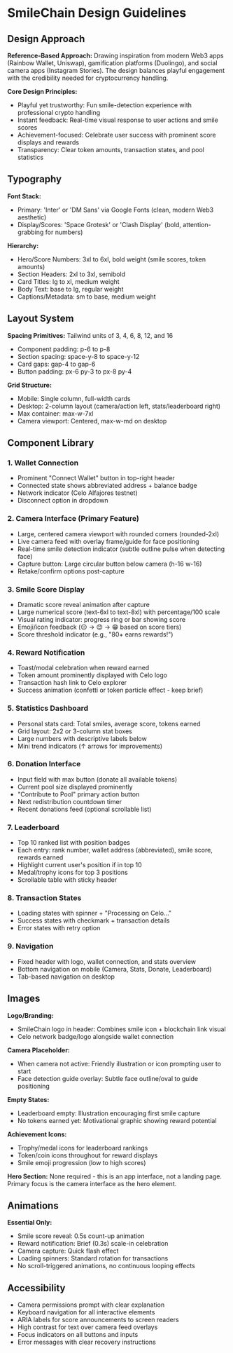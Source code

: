 # SmileChain Design Guidelines

## Design Approach

**Reference-Based Approach:** Drawing inspiration from modern Web3 apps (Rainbow Wallet, Uniswap), gamification platforms (Duolingo), and social camera apps (Instagram Stories). The design balances playful engagement with the credibility needed for cryptocurrency handling.

**Core Design Principles:**
- Playful yet trustworthy: Fun smile-detection experience with professional crypto handling
- Instant feedback: Real-time visual response to user actions and smile scores
- Achievement-focused: Celebrate user success with prominent score displays and rewards
- Transparency: Clear token amounts, transaction states, and pool statistics

## Typography

**Font Stack:**
- Primary: 'Inter' or 'DM Sans' via Google Fonts (clean, modern Web3 aesthetic)
- Display/Scores: 'Space Grotesk' or 'Clash Display' (bold, attention-grabbing for numbers)

**Hierarchy:**
- Hero/Score Numbers: 3xl to 6xl, bold weight (smile scores, token amounts)
- Section Headers: 2xl to 3xl, semibold
- Card Titles: lg to xl, medium weight
- Body Text: base to lg, regular weight
- Captions/Metadata: sm to base, medium weight

## Layout System

**Spacing Primitives:** Tailwind units of 3, 4, 6, 8, 12, and 16
- Component padding: p-6 to p-8
- Section spacing: space-y-8 to space-y-12
- Card gaps: gap-4 to gap-6
- Button padding: px-6 py-3 to px-8 py-4

**Grid Structure:**
- Mobile: Single column, full-width cards
- Desktop: 2-column layout (camera/action left, stats/leaderboard right)
- Max container: max-w-7xl
- Camera viewport: Centered, max-w-md on desktop

## Component Library

### 1. Wallet Connection
- Prominent "Connect Wallet" button in top-right header
- Connected state shows abbreviated address + balance badge
- Network indicator (Celo Alfajores testnet)
- Disconnect option in dropdown

### 2. Camera Interface (Primary Feature)
- Large, centered camera viewport with rounded corners (rounded-2xl)
- Live camera feed with overlay frame/guide for face positioning
- Real-time smile detection indicator (subtle outline pulse when detecting face)
- Capture button: Large circular button below camera (h-16 w-16)
- Retake/confirm options post-capture

### 3. Smile Score Display
- Dramatic score reveal animation after capture
- Large numerical score (text-6xl to text-8xl) with percentage/100 scale
- Visual rating indicator: progress ring or bar showing score
- Emoji/icon feedback (😐 → 😊 → 😁 based on score tiers)
- Score threshold indicator (e.g., "80+ earns rewards!")

### 4. Reward Notification
- Toast/modal celebration when reward earned
- Token amount prominently displayed with Celo logo
- Transaction hash link to Celo explorer
- Success animation (confetti or token particle effect - keep brief)

### 5. Statistics Dashboard
- Personal stats card: Total smiles, average score, tokens earned
- Grid layout: 2x2 or 3-column stat boxes
- Large numbers with descriptive labels below
- Mini trend indicators (↑ arrows for improvements)

### 6. Donation Interface
- Input field with max button (donate all available tokens)
- Current pool size displayed prominently
- "Contribute to Pool" primary action button
- Next redistribution countdown timer
- Recent donations feed (optional scrollable list)

### 7. Leaderboard
- Top 10 ranked list with position badges
- Each entry: rank number, wallet address (abbreviated), smile score, rewards earned
- Highlight current user's position if in top 10
- Medal/trophy icons for top 3 positions
- Scrollable table with sticky header

### 8. Transaction States
- Loading states with spinner + "Processing on Celo..."
- Success states with checkmark + transaction details
- Error states with retry option

### 9. Navigation
- Fixed header with logo, wallet connection, and stats overview
- Bottom navigation on mobile (Camera, Stats, Donate, Leaderboard)
- Tab-based navigation on desktop

## Images

**Logo/Branding:**
- SmileChain logo in header: Combines smile icon + blockchain link visual
- Celo network badge/logo alongside wallet connection

**Camera Placeholder:**
- When camera not active: Friendly illustration or icon prompting user to start
- Face detection guide overlay: Subtle face outline/oval to guide positioning

**Empty States:**
- Leaderboard empty: Illustration encouraging first smile capture
- No tokens earned yet: Motivational graphic showing reward potential

**Achievement Icons:**
- Trophy/medal icons for leaderboard rankings
- Token/coin icons throughout for reward displays
- Smile emoji progression (low to high scores)

**Hero Section:** None required - this is an app interface, not a landing page. Primary focus is the camera interface as the hero element.

## Animations

**Essential Only:**
- Smile score reveal: 0.5s count-up animation
- Reward notification: Brief (0.3s) scale-in celebration
- Camera capture: Quick flash effect
- Loading spinners: Standard rotation for transactions
- No scroll-triggered animations, no continuous looping effects

## Accessibility

- Camera permissions prompt with clear explanation
- Keyboard navigation for all interactive elements
- ARIA labels for score announcements to screen readers
- High contrast for text over camera feed overlays
- Focus indicators on all buttons and inputs
- Error messages with clear recovery instructions